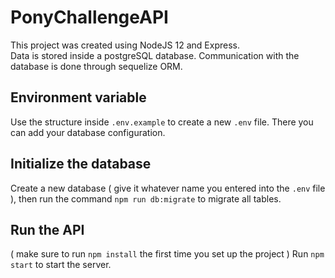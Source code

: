 # PonyChallengeAPI

This project was created using NodeJS 12 and Express.  
Data is stored inside a postgreSQL database.
Communication with the database is done through sequelize ORM.

## Environment variable

Use the structure inside `.env.example` to create a new `.env` file. There you can add your database configuration.

## Initialize the database

Create a new database ( give it whatever name you entered into the `.env` file ), then run the command
`npm run db:migrate` to migrate all tables.

## Run the API

( make sure to run `npm install` the first time you set up the project )
Run `npm start` to start the server.
